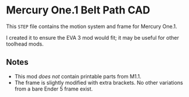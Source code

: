 # Mercury One.1 Belt Path CAD

This `STEP` file contains the motion system and frame for Mercury One.1.

I created it to ensure the EVA 3 mod would fit; it may be useful for other toolhead mods.

## Notes

- This mod *does not* contain printable parts from M1.1.
- The frame is slightly modified with extra brackets. No other variations from a bare Ender 5 frame exist.